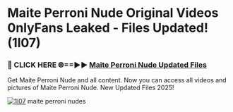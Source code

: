 # Maite Perroni Nude Original Videos 0nlyFans Leaked - Files Updated! (1l07)

<h3>🔴 CLICK HERE 🌐==►► <a href="https://tinyurl.com/yrmya6cz" rel="nofollow">Maite Perroni Nude Updated Files</a></h3>

Get Maite Perroni Nude and all content. Now you can access all videos and pictures of Maite Perroni Nude. New Updated Files 2025!

[![1l07](https://i.imgur.com/FMdXYCs.gif)](https://tinyurl.com/yrmya6cz)
maite perroni nudes